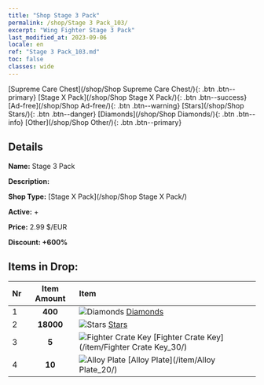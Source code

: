 ```yaml
---
title: "Shop Stage 3 Pack"
permalink: /shop/Stage 3 Pack_103/
excerpt: "Wing Fighter Stage 3 Pack"
last_modified_at: 2023-09-06
locale: en
ref: "Stage 3 Pack_103.md"
toc: false
classes: wide
---
```



  [Supreme Care Chest](/shop/Shop Supreme Care Chest/){: .btn .btn--primary}   [Stage X Pack](/shop/Shop Stage X Pack/){: .btn .btn--success}   [Ad-free](/shop/Shop Ad-free/){: .btn .btn--warning}   [Stars](/shop/Shop Stars/){: .btn .btn--danger}   [Diamonds](/shop/Shop Diamonds/){: .btn .btn--info}   [Other](/shop/Shop Other/){: .btn .btn--primary} 

## Details

 **Name:** Stage 3 Pack 

 **Description:** 

 **Shop Type:** [Stage X Pack](/shop/Shop Stage X Pack/)

 **Active:** + 

 **Price:** 2.99 $/EUR 

 **Discount: +600%** 



## Items in Drop:

  |  Nr | Item Amount  |       Item       |
  |:----|:------------:|:-----------------|
  | 1 | **400**  | ![Diamonds](/images/item/Diamonds_p.png) [Diamonds](/item/Diamonds_15/) | 
  | 2 | **18000**  | ![Stars](/images/item/Stars_p.png) [Stars](/item/Stars_2/) | 
  | 3 | **5**  | ![Fighter Crate Key](/images/item/Fighter_Crate_Key_p.png) [Fighter Crate Key](/item/Fighter Crate Key_30/) | 
  | 4 | **10**  | ![Alloy Plate](/images/item/Alloy_Plate_p.png) [Alloy Plate](/item/Alloy Plate_20/) | 


